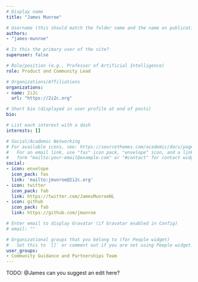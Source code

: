 ```yaml
---
# Display name
title: "James Munroe"

# Username (this should match the folder name and the name on publications)
authors:
- "james-munroe"

# Is this the primary user of the site?
superuser: false

# Role/position (e.g., Professor of Artificial Intelligence)
role: Product and Community Lead

# Organizations/Affiliations
organizations:
- name: 2i2c
  url: "https://2i2c.org"

# Short bio (displayed in user profile at end of posts)
bio:

# List each interest with a dash
interests: []

# Social/Academic Networking
# For available icons, see: https://sourcethemes.com/academic/docs/page-builder/#icons
#   For an email link, use "fas" icon pack, "envelope" icon, and a link in the
#   form "mailto:your-email@example.com" or "#contact" for contact widget.
social:
- icon: envelope
  icon_pack: fas
  link: 'mailto:jmunroe@2i2c.org'
- icon: twitter
  icon_pack: fab
  link: https://twitter.com/JamesMunroeNL
- icon: github
  icon_pack: fab
  link: https://github.com/jmunroe

# Enter email to display Gravatar (if Gravatar enabled in Config)
# email: ""

# Organizational groups that you belong to (for People widget)
#   Set this to `[]` or comment out if you are not using People widget.
user_groups:
- Community Guidance and Partnerships Team
---
```


TODO: @James can you suggest an edit here?
